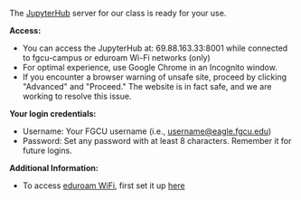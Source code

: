 The [JupyterHub](https://jupyter.org/hub) server for our class is ready for your use. 

**Access:** 
- You can access the JupyterHub at: 69.88.163.33:8001 while connected to fgcu-campus or eduroam Wi-Fi networks (only)
- For optimal experience, use Google Chrome in an Incognito window.
- If you encounter a browser warning of unsafe site, proceed by clicking "Advanced" and "Proceed." The website is in fact safe, and we are working to resolve this issue.

**Your login credentials:**
- Username: Your FGCU username (i.e., username@eagle.fgcu.edu)
- Password: Set any password with at least 8 characters. Remember it for future logins.


**Additional Information:** 
- To access [eduroam WiFi](https://fgcu.zendesk.com/hc/en-us/articles/16716764593179-Using-eduroam-Wireless-Network), first set it up [here](https://cloud.securew2.com/public/00457/eduroam/) 
